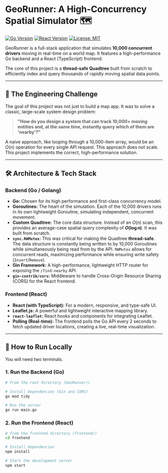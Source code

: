 # GeoRunner: A High-Concurrency Spatial Simulator 🗺️

[![Go Version](https://img.shields.io/badge/Go-1.18%2B-blue.svg)](https://golang.org)
[![React Version](https://img.shields.io/badge/React-18%2B-blue.svg)](https://reactjs.org)
[![License: MIT](https://img.shields.io/badge/License-MIT-yellow.svg)](https://opensource.org/licenses/MIT)

GeoRunner is a full-stack application that simulates **10,000 concurrent drivers** moving in real-time on a world map. It features a high-performance Go backend and a React (TypeScript) frontend.

The core of this project is a **thread-safe Quadtree** built from scratch to efficiently index and query thousands of rapidly moving spatial data points.

---

## 🎯 The Engineering Challenge

The goal of this project was not just to build a map app. It was to solve a classic, large-scale system design problem:

> **"How do you design a system that can track 10,000+ moving entities and, at the same time, instantly query which of them are 'nearby'?"**

A naive approach, like looping through a 10,000-item array, would be an $O(n)$ operation for every single API request. This approach does not scale. This project implements the correct, high-performance solution.

---

## 🛠️ Architecture & Tech Stack

### Backend (Go / Golang)
* **Go:** Chosen for its high performance and first-class concurrency model.
* **Goroutines:** The heart of the simulation. Each of the 10,000 drivers runs in its own lightweight Goroutine, simulating independent, concurrent movement.
* **Custom Quadtree:** The core data structure. Instead of an $O(n)$ scan, this provides an average-case spatial query complexity of **$O(\log n)$**. It was built from scratch.
* **`sync.RWMutex`:** This was critical for making the Quadtree **thread-safe**. The data structure is constantly being written to by 10,000 Goroutines while simultaneously being read from by the API. `RWMutex` allows for concurrent reads, maximizing performance while ensuring write safety (`Insert`/`Remove`).
* **Gin Framework:** A high-performance, lightweight HTTP router for exposing the `/find-nearby` API.
* **`gin-contrib/cors`:** Middleware to handle Cross-Origin Resource Sharing (CORS) for the React frontend.

### Frontend (React)
* **React (with TypeScript):** For a modern, responsive, and type-safe UI.
* **Leaflet.js:** A powerful and lightweight interactive mapping library.
* **`react-leaflet`:** React hooks and components for integrating Leaflet.
* **Polling (Real-time):** The frontend polls the Go API every 2 seconds to fetch updated driver locations, creating a live, real-time visualization.

---

## 🚀 How to Run Locally

You will need two terminals.

### 1. Run the Backend (Go)

```bash
# From the root directory (GeoRunner/)

# Install dependencies (Gin and CORS)
go mod tidy

# Run the server
go run main.go
```
### 2. Run the Frontend (React)

```bash
# from the frontend directory (frontend/)
cd frontend

# Install dependencies
npm install

# Start the development server
npm start

